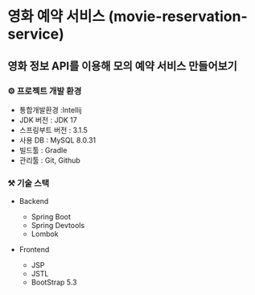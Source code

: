 # 영화 예약 서비스 (movie-reservation-service)

## 영화 정보 API를 이용해 모의 예약 서비스 만들어보기

### ⚙ 프로젝트 개발 환경
- 통합개발환경 :Intellij
- JDK 버전 : JDK 17
- 스프링부트 버전 : 3.1.5
- 사용 DB : MySQL 8.0.31
- 빌드툴 : Gradle
- 관리툴 : Git, Github


### ⚒ 기술 스택
- Backend
  - Spring Boot
  - Spring Devtools
  - Lombok

- Frontend
  - JSP
  - JSTL
  - BootStrap 5.3
